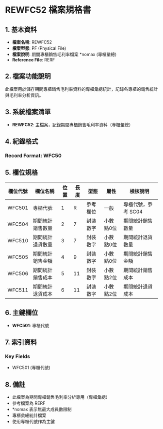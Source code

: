 # REWFC52 檔案規格書

## 1. 基本資料
- **檔案名稱**: REWFC52
- **檔案型態**: PF (Physical File)
- **檔案說明**: 期間專櫃銷售毛利率檔案 *nomax (專櫃彙總)
- **Reference File**: RERF

## 2. 檔案功能說明
此檔案用於儲存期間專櫃銷售毛利率資料的專櫃彙總統計，記錄各專櫃的銷售統計與毛利率分析資訊。

## 3. 系統檔案清單
- **REWFC52**: 主檔案，記錄期間專櫃銷售毛利率資料（專櫃彙總）

## 4. 紀錄格式
### Record Format: WFC50

## 5. 欄位規格

| 欄位代號 | 欄位名稱 | 位置 | 長度 | 型態 | 屬性 | 檢核說明 |
|----------|----------|------|------|------|------|----------|
| WFC501 | 專櫃代號 | 1 | R | 參考欄位 | 一般 | 專櫃代號，參考 SC04 |
| WFC504 | 期間統計銷售數量 | 2 | 7 | 封裝數字 | 小數點0位 | 期間統計銷售數量 |
| WFC510 | 期間統計退貨數量 | 3 | 7 | 封裝數字 | 小數點0位 | 期間統計退貨數量 |
| WFC505 | 期間統計銷售金額 | 4 | 9 | 封裝數字 | 小數點0位 | 期間統計銷售金額 |
| WFC506 | 期間統計銷售成本 | 5 | 11 | 封裝數字 | 小數點2位 | 期間統計銷售成本 |
| WFC511 | 期間統計退貨成本 | 6 | 11 | 封裝數字 | 小數點2位 | 期間統計退貨成本 |

## 6. 主鍵欄位
- **WFC501**: 專櫃代號

## 7. 索引資料
### Key Fields
- WFC501 (專櫃代號)

## 8. 備註
- 此檔案為期間專櫃銷售毛利率分析專用（專櫃彙總）
- 參考檔案為 RERF
- *nomax 表示無最大成員數限制
- 專櫃彙總統計檔案
- 使用專櫃代號作為主鍵 